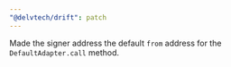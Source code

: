 ```yaml
---
"@delvtech/drift": patch
---
```


Made the signer address the default `from` address for the `DefaultAdapter.call` method.
